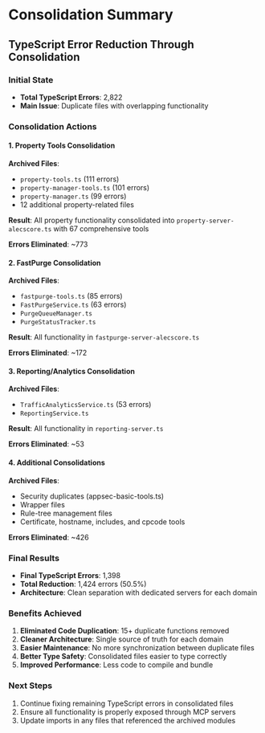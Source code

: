 # Consolidation Summary

## TypeScript Error Reduction Through Consolidation

### Initial State
- **Total TypeScript Errors**: 2,822
- **Main Issue**: Duplicate files with overlapping functionality

### Consolidation Actions

#### 1. Property Tools Consolidation
**Archived Files**:
- `property-tools.ts` (111 errors)
- `property-manager-tools.ts` (101 errors)
- `property-manager.ts` (99 errors)
- 12 additional property-related files

**Result**: All property functionality consolidated into `property-server-alecscore.ts` with 67 comprehensive tools

**Errors Eliminated**: ~773

#### 2. FastPurge Consolidation
**Archived Files**:
- `fastpurge-tools.ts` (85 errors)
- `FastPurgeService.ts` (63 errors)
- `PurgeQueueManager.ts`
- `PurgeStatusTracker.ts`

**Result**: All functionality in `fastpurge-server-alecscore.ts`

**Errors Eliminated**: ~172

#### 3. Reporting/Analytics Consolidation
**Archived Files**:
- `TrafficAnalyticsService.ts` (53 errors)
- `ReportingService.ts`

**Result**: All functionality in `reporting-server.ts`

**Errors Eliminated**: ~53

#### 4. Additional Consolidations
**Archived Files**:
- Security duplicates (appsec-basic-tools.ts)
- Wrapper files
- Rule-tree management files
- Certificate, hostname, includes, and cpcode tools

**Errors Eliminated**: ~426

### Final Results
- **Final TypeScript Errors**: 1,398
- **Total Reduction**: 1,424 errors (50.5%)
- **Architecture**: Clean separation with dedicated servers for each domain

### Benefits Achieved
1. **Eliminated Code Duplication**: 15+ duplicate functions removed
2. **Cleaner Architecture**: Single source of truth for each domain
3. **Easier Maintenance**: No more synchronization between duplicate files
4. **Better Type Safety**: Consolidated files easier to type correctly
5. **Improved Performance**: Less code to compile and bundle

### Next Steps
1. Continue fixing remaining TypeScript errors in consolidated files
2. Ensure all functionality is properly exposed through MCP servers
3. Update imports in any files that referenced the archived modules